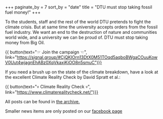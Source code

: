 +++
paginate_by = 7
sort_by = "date"
title = "DTU must stop taking fossil fuel money!"
+++

To the students, staff and the rest of the world DTU pretends to fight the climate crisis. But at same time the university accepts orders from the fossil fuel industry. 
We want an end to the destruction of nature and communities world wide, and a university we can be proud of. DTU must stop taking money from Big Oil.

{{ button(text="☞ Join the campaign ☜", link="https://signal.group/#CjQKIOrn13DtX0M51TOqd5aqboBWgaCOuuKowV0Uut4wjagnEhABz0XqVkaxjKiOO8n5smuC")}}

If you need a brush up on the state of the climate breakdown, have a look at the excellent Climate Reality Check by David Spratt et al.:

{{ button(text="💀 Climate Reality Check 💀", link="https://www.climaterealitycheck.net/")}}

All posts can be found in [the archive.](/posts/)

Smaller news items are only posted on our [facebook page](https://facebook.com/DivestDTU/)